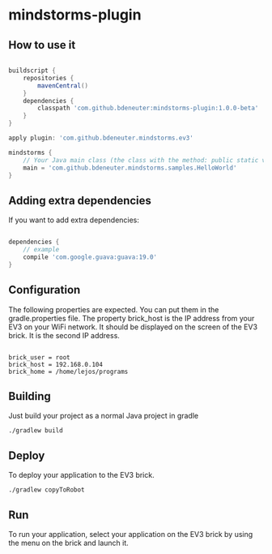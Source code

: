 # mindstorms-plugin

## How to use it

```groovy

buildscript {
    repositories {
        mavenCentral()
    }
    dependencies {
        classpath 'com.github.bdeneuter:mindstorms-plugin:1.0.0-beta'
    }
}

apply plugin: 'com.github.bdeneuter.mindstorms.ev3'

mindstorms {
    // Your Java main class (the class with the method: public static void main(String ... args))
    main = 'com.github.bdeneuter.mindstorms.samples.HelloWorld'
}

```
## Adding extra dependencies

If you want to add extra dependencies:

```groovy

dependencies {
    // example
    compile 'com.google.guava:guava:19.0'
}

```

## Configuration

The following properties are expected. You can put them in the gradle.properties file.
The property brick_host is the IP address from your EV3 on your WiFi network. It should be displayed on the screen of the EV3 brick. It is the second IP address.

```properties

brick_user = root
brick_host = 192.168.0.104
brick_home = /home/lejos/programs

```

## Building

Just build your project as a normal Java project in gradle

```
./gradlew build
```

## Deploy

To deploy your application to the EV3 brick.

```
./gradlew copyToRobot
```

## Run

To run your application, select your application on the EV3 brick by using the menu on the brick and launch it.
